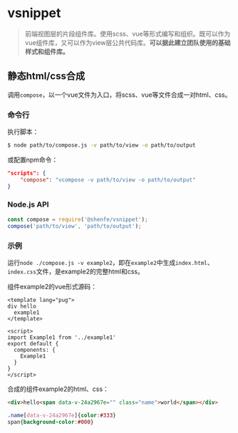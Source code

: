 # vsnippet

> 前端视图层的片段组件库。使用scss、vue等形式编写和组织。既可以作为vue组件库，又可以作为view层公共代码库。**可以据此建立团队使用的基础样式和组件库。**

## 静态html/css合成

调用`compose`，以一个vue文件为入口，将scss、vue等文件合成一对html、css。

### 命令行

执行脚本：

```bash
$ node path/to/compose.js -v path/to/view -o path/to/output
```

或配置npm命令：

```json
"scripts": {
    "compose": "vcompose -v path/to/view -o path/to/output"
}
```

### Node.js API

```js
const compose = require('@shenfe/vsnippet');
compose('path/to/view', 'path/to/output');
```

### 示例

运行`node ./compose.js -v example2`，即在`example2`中生成`index.html`、`index.css`文件，是example2的完整html和css。

组件example2的vue形式源码：

```vue
<template lang="pug">
div hello
  example1
</template>

<script>
import Example1 from '../example1'
export default {
  components: {
    Example1
  }
}
</script>
```

合成的组件example2的html、css：

```html
<div>hello<span data-v-24a2967e="" class="name">world</span></div>
```

```css
.name[data-v-24a2967e]{color:#333}
span{background-color:#000}
```
